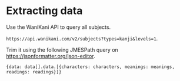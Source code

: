 # Extracting data
Use the WaniKani API to query all subjects.

`https://api.wanikani.com/v2/subjects?types=kanji&levels=1`.

Trim it using the following JMESPath query on https://jsonformatter.org/json-editor.

`{data: data[].data.[{characters: characters, meanings: meanings, readings: readings}]}`